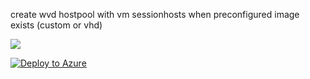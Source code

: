 create wvd hostpool with vm sessionhosts when preconfigured image exists (custom or vhd)

<a href="https://portal.azure.com/#create/Microsoft.Template/uri/https://portal.azure.com/#create/Microsoft.Template/uri/https%3A%2F%2Fraw.githubusercontent.com%2Fjvaliahdet%2Fwvdobjects%2Fmain%2Fhpwithvm%2FwvdObjectAzureDeployHostPoolWithVM.json" target="_blank">
  <img src="https://aka.ms/deploytoazurebutton"/>
</a>

[![Deploy to Azure](https://aka.ms/deploytoazurebutton)](https://portal.azure.com/#create/Microsoft.Template/uri/https://portal.azure.com/#create/Microsoft.Template/uri/https%3A%2F%2Fraw.githubusercontent.com%2Fjvaliahdet%2Fwvdobjects%2Fmain%2Fhpwithvm%2FwvdObjectAzureDeployHostPoolWithVM.json)
